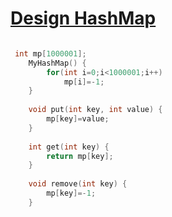 <h1><a href="https://leetcode.com/problems/design-hashmap/description/">Design HashMap</a></h1>

```cpp

 int mp[1000001];
    MyHashMap() {
        for(int i=0;i<1000001;i++)
            mp[i]=-1;
    }
    
    void put(int key, int value) {
        mp[key]=value;
    }
    
    int get(int key) {
        return mp[key];
    }
    
    void remove(int key) {
        mp[key]=-1;
    }
```
